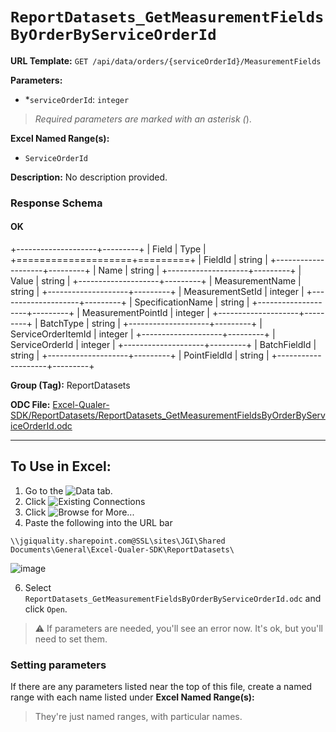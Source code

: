 # `ReportDatasets_GetMeasurementFieldsByOrderByServiceOrderId`

**URL Template:**
`GET /api/data/orders/{serviceOrderId}/MeasurementFields`

**Parameters:**
- *`serviceOrderId`: `integer`


> *Required parameters are marked with an asterisk (*).

**Excel Named Range(s):**
- `ServiceOrderId`


**Description:**
No description provided.

### Response Schema

#### OK
+--------------------+---------+
| Field              | Type    |
+====================+=========+
| FieldId            | string  |
+--------------------+---------+
| Name               | string  |
+--------------------+---------+
| Value              | string  |
+--------------------+---------+
| MeasurementName    | string  |
+--------------------+---------+
| MeasurementSetId   | integer |
+--------------------+---------+
| SpecificationName  | string  |
+--------------------+---------+
| MeasurementPointId | integer |
+--------------------+---------+
| BatchType          | string  |
+--------------------+---------+
| ServiceOrderItemId | integer |
+--------------------+---------+
| ServiceOrderId     | integer |
+--------------------+---------+
| BatchFieldId       | string  |
+--------------------+---------+
| PointFieldId       | string  |
+--------------------+---------+

**Group (Tag):**
ReportDatasets

**ODC File:**
[Excel-Qualer-SDK/ReportDatasets/ReportDatasets_GetMeasurementFieldsByOrderByServiceOrderId.odc](https://github.com/Johnson-Gage-Inspection-Inc/qualer-sdk-odc/blob/main/Excel-Qualer-SDK/ReportDatasets/ReportDatasets_GetMeasurementFieldsByOrderByServiceOrderId.odc)

---

To Use in Excel:
---

1. Go to the ![`Data`](https://github.com/user-attachments/assets/da437a70-57b3-4c5b-bb01-4910ece19ed1)
 tab.
3. Click ![Existing Connections](https://github.com/user-attachments/assets/a2f1ed67-b2e0-4c23-ac90-68c870e60289)
4. Click ![`Browse for More...`](https://github.com/user-attachments/assets/8e698494-6865-41e7-b6fa-043aea81809a)
5. Paste the following into the URL bar
```
\\jgiquality.sharepoint.com@SSL\sites\JGI\Shared Documents\General\Excel-Qualer-SDK\ReportDatasets\
```

![image](https://github.com/user-attachments/assets/1e1a8d87-0377-446d-aaf5-d78562991db3)

6. Select `ReportDatasets_GetMeasurementFieldsByOrderByServiceOrderId.odc` and click `Open`.

> ⚠️ If parameters are needed, you'll see an error now. It's ok, but you'll need to set them.

### Setting parameters
If there are any parameters listed near the top of this file, create a named range with each name listed under **Excel Named Range(s):**
> They're just named ranges, with particular names.

